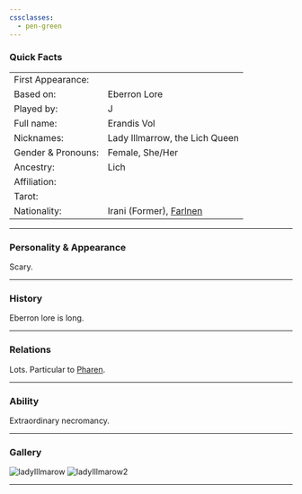 ```yaml
---
cssclasses:
  - pen-green
---
```

### Quick Facts

|                    |                                             |
| ------------------ | ------------------------------------------- |
| First Appearance:  |                                             |
| Based on:          | Eberron Lore                                |
| Played by:         | J                                           |
| Full name:         | Erandis Vol                                 |
| Nicknames:         | Lady Illmarrow, the Lich Queen              |
| Gender & Pronouns: | Female, She/Her                             |
| Ancestry:          | Lich                                        |
| Affiliation:       |                                             |
| Tarot:             |                                             |
| Nationality:       | Irani (Former), [Farlnen](../../Farlnen.md) |
***
### Personality & Appearance
Scary.

***
### History
Eberron lore is long.

***
### Relations
Lots.
Particular to [Pharen](../Pharen.md).

***
### Ability
Extraordinary necromancy.

***
### Gallery

![ladyIllmarow](../../../../../../99%20-%20META/attachments/ladyIllmarow.png)
![ladyIllmarow2](../../../../../../99%20-%20META/attachments/ladyIllmarow2.png)
***
